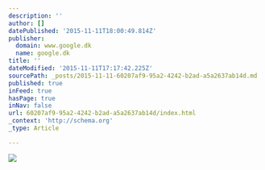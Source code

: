 ```yaml
---
description: ''
author: []
datePublished: '2015-11-11T18:00:49.814Z'
publisher:
  domain: www.google.dk
  name: google.dk
title: ''
dateModified: '2015-11-11T17:17:42.225Z'
sourcePath: _posts/2015-11-11-60207af9-95a2-4242-b2ad-a5a2637ab14d.md
published: true
inFeed: true
hasPage: true
inNav: false
url: 60207af9-95a2-4242-b2ad-a5a2637ab14d/index.html
_context: 'http://schema.org'
_type: Article

---
```

![](https://encrypted-tbn1.gstatic.com/images?q=tbn:ANd9GcQI6q0IsItDU7Ze1MI1tnLKalT9KAotSZyfGvy2YuGyRmN0-i-U)